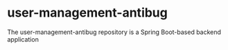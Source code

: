 # user-management-antibug
 The user-management-antibug repository is a Spring Boot-based backend application
